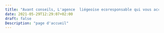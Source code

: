 ```yaml
---
title: "Avant conseils, L'agence  liégeoise ecoresponsable qui vous accompagne dans votre développement numérique"
date: 2021-05-29T12:29:07+02:00
draft: false
Description: "page d'accueil"
---
```



